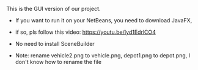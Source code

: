 This is the GUI version of our project.
- If you want to run it on your NetBeans, you need to download JavaFX, 
- if so, pls follow this video: https://youtu.be/Iyd1EdrlCO4
- No need to install SceneBuilder



- Note: rename vehicle2.png to vehicle.png, depot1.png to depot.png, I don't know how to rename the file
